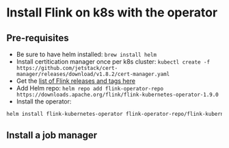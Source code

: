 # Install Flink on k8s with the operator

## Pre-requisites

* Be sure to have helm installed: `brew install helm`
* Install certitication manager once per k8s cluster: `kubectl create -f https://github.com/jetstack/cert-manager/releases/download/v1.8.2/cert-manager.yaml`
* Get the [list of Flink releases and tags here](https://downloads.apache.org/flink/)
* Add Helm repo: `helm repo add flink-operator-repo https://downloads.apache.org/flink/flink-kubernetes-operator-1.9.0`
* Install the operator: 

```sh
helm install flink-kubernetes-operator flink-operator-repo/flink-kubernetes-operator
```

## Install a job manager

